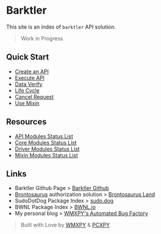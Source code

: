 # Barktler

This site is an index of `barktler` API solution.

> Work in Progress

## Quick Start

-   [Create an API](./quick-start/create-an-api.md)
-   [Execute API](./quick-start/execute-api.md)
-   [Data Verify](./quick-start/data-verify.md)
-   [Life Cycle](./quick-start/life-cycle.md)
-   [Cancel Request](./quick-start/cancel-request.md)
-   [Use Mixin](./quick-start/use-mixin.md)

## Resources

-   [API Modules Status List](./modules/api.md)
-   [Core Modules Status List](./modules/core.md)
-   [Driver Modules Status List](./modules/driver.md)
-   [Mixin Modules Status List](./modules/mixin.md)

## Links

-   Barktler Github Page > [Barktler Github](https://github.com/Barktler)
-   [Brontosaurus](https://github.com/SudoDotDog/Brontosaurus) authorization solution > [Brontosaurus Land](https://brontosaurus.land)
-   SudoDotDog Package Index > [sudo.dog](https://sudo.dog)
-   BWNL Package Index > [BWNL.io](https://bwnl.io)
-   My personal blog > [WMXPY's Automated Bug Factory](https://mengw.io)

> Built with Love by [WMXPY](https://github.com/WMXPY) & [PCXPY](https://github.com/PCXPY)
